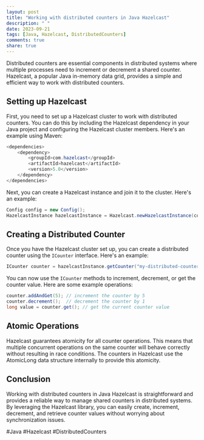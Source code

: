 ```yaml
---
layout: post
title: "Working with distributed counters in Java Hazelcast"
description: " "
date: 2023-09-21
tags: [Java, Hazelcast, DistributedCounters]
comments: true
share: true
---
```


Distributed counters are essential components in distributed systems where multiple processes need to increment or decrement a shared counter. Hazelcast, a popular Java in-memory data grid, provides a simple and efficient way to work with distributed counters.

## Setting up Hazelcast

First, you need to set up a Hazelcast cluster to work with distributed counters. You can do this by including the Hazelcast dependency in your Java project and configuring the Hazelcast cluster members. Here's an example using Maven:

```java
<dependencies>
    <dependency>
        <groupId>com.hazelcast</groupId>
        <artifactId>hazelcast</artifactId>
        <version>5.0</version>
    </dependency>
</dependencies>
```

Next, you can create a Hazelcast instance and join it to the cluster. Here's an example:

```java
Config config = new Config();
HazelcastInstance hazelcastInstance = Hazelcast.newHazelcastInstance(config);
```

## Creating a Distributed Counter

Once you have the Hazelcast cluster set up, you can create a distributed counter using the `ICounter` interface. Here's an example:

```java
ICounter counter = hazelcastInstance.getCounter("my-distributed-counter");
```

You can now use the `ICounter` methods to increment, decrement, or get the counter value. Here are some example operations:

```java
counter.addAndGet(5); // increment the counter by 5
counter.decrement();  // decrement the counter by 1
long value = counter.get(); // get the current counter value
```

## Atomic Operations

Hazelcast guarantees atomicity for all counter operations. This means that multiple concurrent operations on the same counter will behave correctly without resulting in race conditions. The counters in Hazelcast use the AtomicLong data structure internally to provide this atomicity.

## Conclusion

Working with distributed counters in Java Hazelcast is straightforward and provides a reliable way to manage shared counters in distributed systems. By leveraging the Hazelcast library, you can easily create, increment, decrement, and retrieve counter values without worrying about synchronization issues.

#Java #Hazelcast #DistributedCounters